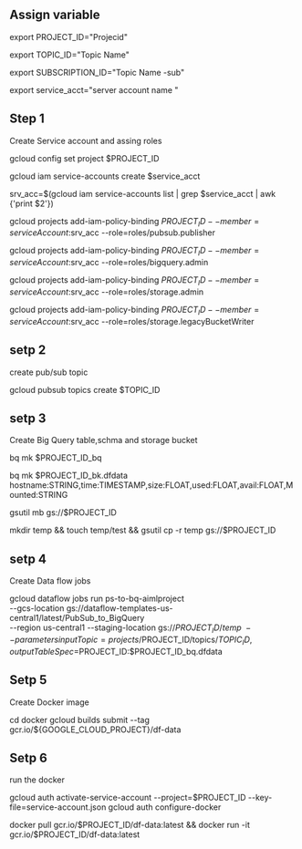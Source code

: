 
## Assign variable 

export PROJECT_ID="Projecid"

export TOPIC_ID="Topic Name"

export SUBSCRIPTION_ID="Topic Name -sub"

export service_acct="server account name "

## Step 1 
Create Service account and assing roles 

gcloud config set project $PROJECT_ID

gcloud iam service-accounts create $service_acct

srv_acc=$(gcloud iam service-accounts list | grep $service_acct | awk {'print $2'})

gcloud projects add-iam-policy-binding $PROJECT_ID --member=serviceAccount:$srv_acc --role=roles/pubsub.publisher

gcloud projects add-iam-policy-binding $PROJECT_ID --member=serviceAccount:$srv_acc --role=roles/bigquery.admin

gcloud projects add-iam-policy-binding $PROJECT_ID --member=serviceAccount:$srv_acc --role=roles/storage.admin

gcloud projects add-iam-policy-binding $PROJECT_ID --member=serviceAccount:$srv_acc --role=roles/storage.legacyBucketWriter

## setp 2

create pub/sub topic 

gcloud pubsub topics create $TOPIC_ID

## setp 3

Create Big Query table,schma and storage bucket 

bq mk $PROJECT_ID_bq

bq mk $PROJECT_ID_bk.dfdata hostname:STRING,time:TIMESTAMP,size:FLOAT,used:FLOAT,avail:FLOAT,Mounted:STRING

gsutil mb gs://$PROJECT_ID

mkdir temp && touch temp/test && gsutil cp -r temp gs://$PROJECT_ID

## setp 4

Create Data flow jobs 

gcloud dataflow jobs run ps-to-bq-aimlproject \
--gcs-location gs://dataflow-templates-us-central1/latest/PubSub_to_BigQuery \
--region us-central1 --staging-location gs://$PROJECT_ID/temp \
--parameters inputTopic=projects/$PROJECT_ID/topics/$TOPIC_ID,outputTableSpec=$PROJECT_ID:$PROJECT_ID_bq.dfdata

## Setp 5 

Create Docker image 

cd docker 
gcloud builds submit --tag gcr.io/${GOOGLE_CLOUD_PROJECT}/df-data

## Setp 6
run the docker 


gcloud auth activate-service-account --project=$PROJECT_ID --key-file=service-account.json 
gcloud auth configure-docker

docker pull gcr.io/$PROJECT_ID/df-data:latest && docker run -it gcr.io/$PROJECT_ID/df-data:latest
